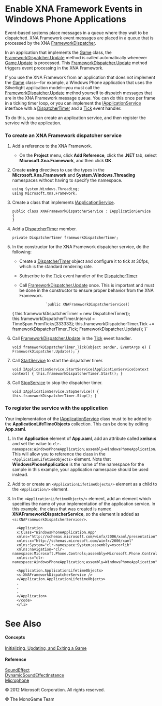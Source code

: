 

# Enable XNA Framework Events in Windows Phone Applications

Event-based systems place messages in a queue where they wait to be dispatched. XNA Framework event messages are placed in a queue that is processed by the XNA [FrameworkDispatcher](xref:MXF.FrameworkDispatcher).

In an application that implements the [Game](xref:Microsoft.Xna.Framework.Game) class, the [FrameworkDispatcher.Update](xref:MXF.FrameworkDispatcher.Update) method is called automatically whenever [Game.Update](xref:Microsoft.Xna.Framework.Game.Update) is processed. This [FrameworkDispatcher.Update](xref:MXF.FrameworkDispatcher.Update) method triggers event processing in the XNA Framework.

If you use the XNA Framework from an application that does not implement the [Game](xref:Microsoft.Xna.Framework.Game) class—for example, a Windows Phone application that uses the Silverlight application model—you must call the [FrameworkDispatcher.Update](xref:MXF.FrameworkDispatcher.Update) method yourself to dispatch messages that are in the XNA Framework message queue. You can do this once per frame in a ticking timer loop, or you can implement the [IApplicationService](http://msdn.microsoft.com/en-us/library/system.windows.iapplicationservice.aspx) interface with a [DispatcherTimer](http://msdn.microsoft.com/en-us/library/system.windows.threading.dispatchertimer.aspx) and a [Tick](http://msdn.microsoft.com/en-us/library/system.windows.threading.dispatchertimer.tick.aspx) event handler.

To do this, you can create an application service, and then register the service with the application.

### To create an XNA Framework dispatcher service

1.  Add a reference to the XNA Framework.
    
    *   On the **Project** menu, click **Add Reference**, click the **.NET** tab, select **Microsoft.Xna.Framework**, and then click **OK**.
        
2.  Create **using** directives to use the types in the **Microsoft.Xna.Framework** and **System.Windows.Threading** namespaces without having to specify the namespace.
    
    ```
    using System.Windows.Threading;
    using Microsoft.Xna.Framework;
    ```
    
3.  Create a class that implements [IApplicationService](http://msdn.microsoft.com/en-us/library/system.windows.iapplicationservice.aspx).
    
    ```
    public class XNAFrameworkDispatcherService : IApplicationService
    {
    }
    ```
    
4.  Add a [DispatcherTimer](http://msdn.microsoft.com/en-us/library/system.windows.threading.dispatchertimer.aspx) member.
    
    ```
    private DispatcherTimer frameworkDispatcherTimer;
    ```
    
5.  In the constructor for the XNA Framework dispatcher service, do the following:
    
    *   Create a [DispatcherTimer](http://msdn.microsoft.com/en-us/library/system.windows.threading.dispatchertimer.aspx) object and configure it to tick at 30fps, which is the standard rendering rate.
    *   Subscribe to the [Tick](http://msdn.microsoft.com/en-us/library/system.windows.threading.dispatchertimer.tick.aspx) event handler of the [DispatcherTimer](http://msdn.microsoft.com/en-us/library/system.windows.threading.dispatchertimer.aspx)
    *   Call [FrameworkDispatcher.Update](xref:MXF.FrameworkDispatcher.Update) once. This is important and must be done in the constructor to ensure proper behavior from the XNA Framework.
    
                        `public XNAFrameworkDispatcherService()
    {
        this.frameworkDispatcherTimer = new DispatcherTimer();
        this.frameworkDispatcherTimer.Interval = TimeSpan.FromTicks(333333);
        this.frameworkDispatcherTimer.Tick += frameworkDispatcherTimer_Tick;
        FrameworkDispatcher.Update();
    }`
                      
    
6.  Call [FrameworkDispatcher.Update](xref:MXF.FrameworkDispatcher.Update) in the [Tick](http://msdn.microsoft.com/en-us/library/system.windows.threading.dispatchertimer.tick.aspx) event handler.
    
    ```
    void frameworkDispatcherTimer_Tick(object sender, EventArgs e) { FrameworkDispatcher.Update(); }
    ```
    
7.  Call [StartService](http://msdn.microsoft.com/en-us/library/system.windows.iapplicationservice.startservice.aspx) to start the dispatcher timer.
    
    ```
    void IApplicationService.StartService(ApplicationServiceContext context) { this.frameworkDispatcherTimer.Start(); }
    ```
    
8.  Call [StopService](http://msdn.microsoft.com/en-us/library/system.windows.iapplicationservice.stopservice.aspx) to stop the dispatcher timer.
    
    ```
    void IApplicationService.StopService() { this.frameworkDispatcherTimer.Stop(); }
    ```
    

### To register the service with the application

Your implementation of the [IApplicationService](http://msdn.microsoft.com/en-us/library/system.windows.iapplicationservice.aspx) class must to be added to the **ApplicationLifeTimeObjects** collection. This can be done by editing **App.xaml**.

1.  In the **Application** element of **App.xaml**, add an attribute called **xmlsn:s** and set the value to `clr-namespace:WindowsPhoneApplication;assembly=WindowsPhoneApplication`. This will allow you to reference the class in the `<ApplicationLifetimeObjects>` element. Note that **WindowsPhoneApplication** is the name of the namespace for the sample in this example, your application namespace should be used instead.
2.  Add to or create an `<ApplicationLifetimeObjects/>` element as a child to the `<Application/>` element.
3.  In the `<ApplicationLifetimeObjects/>` element, add an element which specifies the name of your implementation of the application service. In this example, the class that was created is named **XNAFrameworkDispatcherService**, so the element is added as `<s:XNAFrameworkDispatcherService/>`.

          <Application
          x:Class="WindowsPhoneApplication.App"
          xmlns="http://schemas.microsoft.com/winfx/2006/xaml/presentation"
          xmlns:x="http://schemas.microsoft.com/winfx/2006/xaml"
          xmlns:System="clr-namespace:System;assembly=mscorlib"
          xmlns:navigation="clr-namespace:Microsoft.Phone.Controls;assembly=Microsoft.Phone.Controls.Navigation"
          xmlns:s="clr-namespace:WindowsPhoneApplication;assembly=WindowsPhoneApplication">

          <Application.ApplicationLifetimeObjects>
          <s:XNAFrameworkDispatcherService />
          </Application.ApplicationLifetimeObjects>
          .
          .
          .
          </Application>
          </code>
          </li>
        

# See Also

#### Concepts

[Initializing, Updating, and Exiting a Game](ApplicationModel.md)  

#### Reference

[SoundEffect](xref:MXFA.SoundEffect)  
[DynamicSoundEffectInstance](xref:MXFA.DynamicSoundEffectInstance)  
[Microphone](xref:MXFA.Microphone)  

© 2012 Microsoft Corporation. All rights reserved.  

© The MonoGame Team